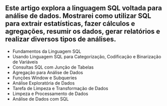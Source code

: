 ## Este artigo explora a linguagem SQL voltada para análise de dados. Mostrarei como utilizar SQL para extrair estatísticas, fazer cálculos e agregações, resumir os dados, gerar relatórios e realizar diversos tipos de análises.


- Fundamentos da Linguagem SQL
- Usando Linguagem SQL para Categorização, Codificação e Binarização de Variáveis
- Consultas SQL com Junção de Tabelas
- Agregação para Análise de Dados
- Funções Window e Subqueries
- Análise Exploratória de Dados
- Tarefa de Limpeza e Transformação de Dados
- Limpeza e Processamento de Dados
- Análise de Dados com SQL


